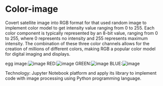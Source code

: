 # Color-image
Covert satellite image into RGB format for that used random image to implement color model to get intensity value ranging from 0 to 255.
Each color component is typically represented by an 8-bit value, ranging from 0 to 255, where 0 represents no intensity and 255 represents maximum intensity. The combination of these three color channels allows for the creation of millions of different colors, making RGB a popular color model for digital imaging and displays.

egg image:![image](https://github.com/Dikshita124/Color-image/assets/145219071/ab29341a-81cf-44af-9065-85db81b09027)
RED:![image](https://github.com/Dikshita124/Color-image/assets/145219071/f64f80b6-8252-4308-8add-c50d3b8535da)
GREEN:![image](https://github.com/Dikshita124/Color-image/assets/145219071/67ed9120-8ff6-4a79-b709-15da77787970)
BLUE:![image](https://github.com/Dikshita124/Color-image/assets/145219071/843d1e1c-1cfc-4674-9bb8-a1261a392b83)

Technology: Jupyter Notebook platform and apply its library to implement code with image processing using Python programming language.
